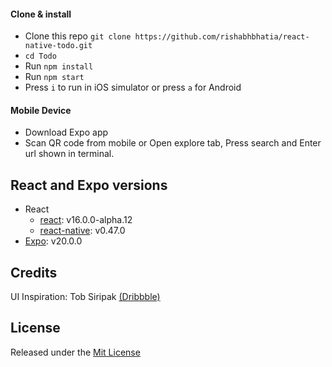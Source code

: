 
#### Clone & install

* Clone this repo `git clone https://github.com/rishabhbhatia/react-native-todo.git`
* `cd Todo`
* Run `npm install`
* Run `npm start`
* Press `i` to run in iOS simulator or press `a` for Android

#### Mobile Device
* Download Expo app
* Scan QR code from mobile or Open explore tab, Press search and Enter url shown in terminal.

## React and Expo versions

* React
  * [react](https://github.com/facebook/react): v16.0.0-alpha.12
  * [react-native](https://github.com/facebook/react-native): v0.47.0
* [Expo](https://expo.io): v20.0.0

## Credits

UI Inspiration: Tob Siripak [(Dribbble)](https://dribbble.com/shots/1074906-GIF-Delete-task-and-assign-task-to-your-teammate-in-action)

## License

Released under the [Mit License](https://opensource.org/licenses/MIT)
